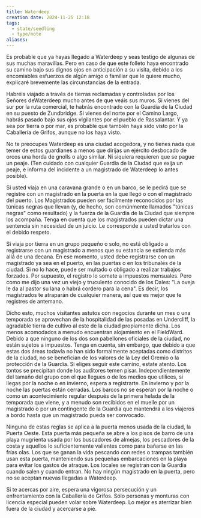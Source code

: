 ```yaml
---
title: Waterdeep
creation date: 2024-11-25 12:18
tags:
  - state/seedling
  - type/note
aliases:
---
```


Es probable que ya hayas llegado a Waterdeep y seas testigo de algunas de sus muchas maravillas. Pero en caso de que este folleto haya encontrado su camino bajo sus dignos ojos en anticipación a su visita, debido a los encomiables esfuerzos de algún amigo o familiar que le quiere mucho, explicaré brevemente las circunstancias de la entrada.

Habréis viajado a través de tierras reclamadas y controladas por los Señores deWaterdeep mucho antes de que veáis sus muros. Si vienes del sur por la ruta comercial, te habrás encontrado con la Guardia de la Ciudad en su puesto de Zundbridge. Si vienes del norte por el Camino Largo, habrás pasado bajo sus ojos vigilantes por el pueblo de Rassalantar. Y ya sea por tierra o por mar, es probable que también haya sido visto por la Caballería de Grifos,
aunque no los haya visto.

No te preocupes Waterdeep es una ciudad acogedora, y no tienes nada que temer de estos guardianes a menos que dirijas un ejército desbocado de orcos una horda de gnolls o algo similar. Ni siquiera requieren que se pague un peaje. (Ten cuidado con cualquier Guardia de la Ciudad que exija un peaje, e informa del incidente a un magistrado de Waterdeep lo antes posible).

Si usted viaja en una caravana grande o en un barco, se le pedirá que se registre con un magistrado en la puerta en la que llegó o con el magistrado del puerto. Los Magistrados pueden ser fácilmente reconocidos por las túnicas negras que llevan (y, de hecho, son comúnmente llamados "túnicas negras" como resultado) y la fuerza de la Guardia de la Ciudad que siempre los acompaña. Tenga en cuenta que los magistrados pueden dictar una sentencia sin necesidad de un juicio. Le corresponde a usted tratarlos con el debido respeto.

Si viaja por tierra en un grupo pequeño o solo, no está obligado a registrarse con un magistrado a menos que su estancia se extienda más allá de una decana. En ese momento, usted debe registrarse con un magistrado ya sea en el puerto, en las puertas o en los tribunales de la ciudad. Si no lo hace, puede ser multado o obligado a realizar trabajos forzados. Por supuesto, el registro lo somete a impuestos mensuales. Pero como me dijo una vez un viejo y truculento conocido de los Dales: "La oveja le da al pastor su lana o habrá cordero para la cena". Es decir, los magistrados te atraparán de cualquier manera, así que es mejor que te registres de antemano.

Dicho esto, muchos visitantes astutos con negocios durante un mes o una temporada se aprovechan de la hospitalidad de las posadas en Undercliff, la agradable tierra de cultivo al este de la ciudad propiamente dicha. Los menos acomodados a menudo encuentran alojamiento en el FieldWard. Debido a que ninguno de los dos son pabellones oficiales de la ciudad, no están sujetos a impuestos. Tenga en cuenta, sin embargo, que debido a que estas dos áreas todavía no han sido formalmente aceptadas como distritos de la ciudad, no se benefician de los valores de la Ley del Gremio o la protección de la Guardia. Si eliges seguir este camino, estate atento. Los tontos se precipitan donde los auditores temen pisar. Independientemente del tamaño del grupo con el que llegues o de los medios que utilices, si llegas por la noche o en invierno, espera a registrarte. En invierno y por la noche las puertas están cerradas. Los barcos no se esperan por la noche o como un acontecimiento regular después de la primera helada de la temporada que viene, y a menudo son recibidos en el muelle por un magistrado o por un contingente de la Guardia que mantendrá a los viajeros a bordo hasta que un magistrado pueda ser convocado.

Ninguna de estas reglas se aplica a la puerta menos usada de la ciudad, la Puerta Oeste. Esta puerta más pequeña se abre a los pisos de barro de una playa mugrienta usada por los buscadores de almejas, los pescadores de la costa y aquellos lo suficientemente valientes como para bañarse en las frías olas. Los que se ganan la vida pescando con redes o trampas también usan esta puerta, manteniendo sus pequeñas embarcaciones en la playa para evitar los gastos de atraque. Los locales se registran con la Guardia cuando salen y cuando entran. No hay ningún magistrado en la puerta, pero no se aceptan nuevas llegadas a Waterdeep.

Si te acercas por aire, espera una vigorosa persecución y un enfrentamiento con la Caballería de Grifos. Sólo personas y monturas con licencia especial pueden volar sobre Waterdeep. Lo mejor es aterrizar bien fuera de la ciudad y acercarse a pie.